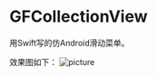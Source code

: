 # GFCollectionView

用Swift写的仿Android滑动菜单。

效果图如下：
![picture](https://github.com/Gosicfly/GFCollectionView/blob/master/picture.gif)
